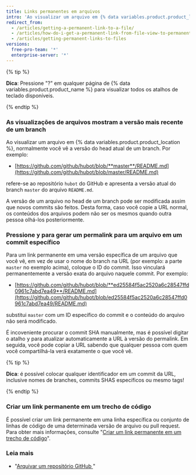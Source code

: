 ```yaml
---
title: Links permanentes em arquivos
intro: 'Ao visualizar um arquivo em {% data variables.product.product_location %}, é possível pressionar a tecla "y" para atualizar a URL para um permalink com a versão exata do arquivo visualizado.'
redirect_from:
  - /articles/getting-a-permanent-link-to-a-file/
  - /articles/how-do-i-get-a-permanent-link-from-file-view-to-permanent-blob-url/
  - /articles/getting-permanent-links-to-files
versions:
  free-pro-team: '*'
  enterprise-server: '*'
---
```


{% tip %}

**Dica**: Pressione "?" em qualquer página de {% data variables.product.product_name %} para visualizar todos os atalhos de teclado disponíveis.

{% endtip %}

### As visualizações de arquivos mostram a versão mais recente de um branch

Ao visualizar um arquivo em {% data variables.product.product_location %}, normalmente você vê a versão do head atual de um branch.  Por exemplo:

* [https://github.com/github/hubot/blob/**master**/README.md](https://github.com/github/hubot/blob/master/README.md)

refere-se ao repositório `hubot` do GitHub e apresenta a versão atual do branch `master` do arquivo `README.md`.

A versão de um arquivo no head de um branch pode ser modificada assim que novos commits são feitos. Desta forma, caso você copie a URL normal, os conteúdos dos arquivos podem não ser os mesmos quando outra pessoa olhá-los posteriormente.

### Pressione <kbd>y</kbd> para gerar um permalink para um arquivo em um commit específico

Para um link permanente em uma versão específica de um arquivo que você vê, em vez de usar o nome do branch na URL (por exemplo: a parte `master` no exemplo acima), coloque o ID do commit.  Isso vinculará permanentemente a versão exata do arquivo naquele commit.  Por exemplo:

* [https://github.com/github/hubot/blob/**ed25584f5ac2520a6c28547ffd0961c7abd7ea49**/README.md](https://github.com/github/hubot/blob/ed25584f5ac2520a6c28547ffd0961c7abd7ea49/README.md)

substitui `master` com um ID específico do commit e o conteúdo do arquivo não será modificado.

É incoveniente procurar o commit SHA manualmente, mas é possível digitar o atalho <kbd>y</kbd> para atualizar automaticamente a URL à versão do permalink.  Em seguida, você pode copiar a URL sabendo que qualquer pessoa com quem você compartilhá-la verá exatamente o que você vê.

{% tip %}

**Dica**: é possível colocar qualquer identificador em um commit da URL, inclusive nomes de branches, commits SHAS específicos ou mesmo tags!

{% endtip %}

### Criar um link permanente em um trecho de código

É possível criar um link permanente em uma linha específica ou conjunto de linhas de código de uma determinada versão de arquivo ou pull request. Para obter mais informações, consulte "[Criar um link permanente em um trecho de código](/articles/creating-a-permanent-link-to-a-code-snippet/)".

### Leia mais

- "[Arquivar um repositório GitHub ](/articles/archiving-a-github-repository)"

